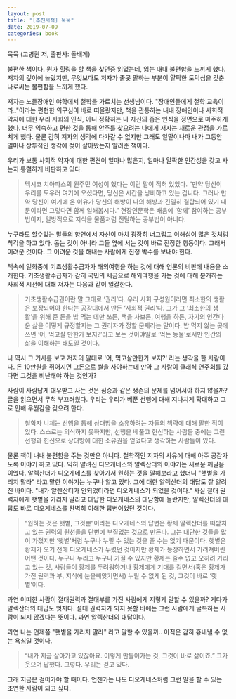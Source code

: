 ```yaml
---
layout: post
title: "[추천서적] 묵묵"
date: 2019-07-09
categories: book
---
```


묵묵 (고병권 저, 출판사: 돌배게)

불편한 책이다. 뭔가 힐링을 할 책을 찾던중 읽었는데, 읽는 내내 불편함을 느끼게 했다. 저자의 깊이에 놀랐지만, 무엇보다도 저자가 줄곳 말하는 부분이 얄팍한 도덕심을 갖춘 나로써는 불편함을 느끼게 했다. 

저자는 노들장애인 야학에서 철학을 가르치는 선생님이다. "장애인들에게 철학 교육이라.."이라는 편협한 의구심이 바로 떠올랐지만, 책을 관통하는 내내 장애인이나 사회적 약자에  대한 우리 사회의 인식, 아니 정확히는 나 자신의 좁은 인식을 정면으로 마주하게했다.  너무 익숙하고 편한 것을 통해 안주를 찾으려는 나에게 저자는 새로운 관점을 가르치게 했다. 물론 감히 저자의 생각에 다가갈 수 없지만 그래도 일말이나마 내가 그동안 얼마나 상투적인 생각에 젖어 살아왔는지 알려준 책이다. 

우리가 보통 사회적 약자에 대한 편견이 얼마나 많은지, 얼마나 얄팍한 인간성을 갖고 사는지 통렬하게 비판하고 있다.

> 멕시코 치아파스의 원주민 여성이 했다는 이런 말이 적혀 있었다. “만약 당신이 우리를 도우러 여기에 오셨다면, 당신은 시간을 낭비하고 있는 겁니다. 그러나 만약 당신이 여기에 온 이유가 당신의 해방이 나의 해방과 긴밀히 결합되어 있기 때문이라면 그렇다면 함께 일해봅시다.” 현장인문학은 배움에 ‘함께’ 참여하는 공부법이지, 일방적으로 지식을 물품처럼 전달하는 공부법이 아니다.

누구라도 할수있는 말들의 향연에서 자신이 마치 굉장히 너그럽고 이해심이 많은 것처럼 착각을 하고 있다. 돕는 것이 아니라 그들 옆에 서는 것이 바로 진정한 행동이다. 그래서 어려운 것이다. 그 어려운 것을 해내는 사람에게 진정 박수를 보내야 한다. 

책속에 일화중에 기초생활수급자가 해외여행을 하는 것에 대해 언론의 비판에 내용을 소개한다. 기초생활수급자가 감히 국민의 세금으로 해외여행을 가는 것에 대해 분개하는 사회적 시선에 대해 저자는 다음과 같이 일갈한다. 

> 기초생활수급권이란 말 그대로 ‘권리’다. 우리 사회 구성원이라면 최소한의 생활은 보장되어야 한다는 공감대에서 만든 ‘사회적 권리’다. 그가 그 ‘최소한의 생활’을 위해 준 돈을 밥 먹는 데만 쓰든, 책을 사보든, 여행을 하든, 자기의 인간다운 삶을 
> 어떻게 규정할지는 그 권리자가 정할 문제라는 말이다. 밥 먹지 않는 곳에 쓰면 ‘어, 먹고살 만한가 보지?’라고 보는 것이야말로 ‘먹는 동물’로서만 인간의 삶을 이해하는 태도일 것이다.

나 역시 그 기사를 보고 저자의 말대로 '어, 먹고살만한가 보지?' 라는 생각을 한 사람이다. 돈 10만원을 쥐어지면 그돈으로 쌀을 사야하는데 만약 그 사람이 클래식 연주회를 갔다면 그것을 비난해야 하는 것인가? 

사람이 사람답게 대우받고 사는 것은 짐승과 같은 생존의 문제를 넘어서야 하지 않을까? 글을 읽으면서 무척 부끄러웠다. 우리는 우리가 베푼 선행에 대해 지나치게 확대하고 그로 인해 우월감을 갖으려 한다. 

> 철학자 니체는 선행을 통해 상대방을 소유하려는 자들의 책략에 대해 말한 적이 있다. 스스로는 의식하지 못하지만, 선행을 베풀고 헌신하는 사람들 중에는 그런 선행과 헌신으로 상대방에 대한 소유권을 얻었다고 생각하는 사람들이 있다.

물론 책이 내내 불편함을 주는 것만은 아니다. 철학적인 저자의 사유에 대해 아주 공감가도록 이야기 하고 있다.  익히 알려진 디오게네스와 알렉산더의 이야기는 새로운 깨달음이었다. 알렉산더가 디오게네스를 찾아가서 원하는 것을 말해보라고 했더니 "햇볕을 가리지 말라" 라고 말한 이야기는 누구나 알고 있다. 그에 대한 알렉산더의 대답도 잘 알려진 바이다. "내가 알렌산더가 안되었더라면 디오게네스가 되었을 것이다." 사실 절대 권력자에게 햇볕을 가리지 말라고 대답한 디오게네스의 대담함에 놀랐지만, 알렉산더의 대답도 바로 디오게네스를 완벽히 이해한 답변이었던 것이다. 

> “원하는 것은 햇볕, 그것뿐”이라는 디오게네스의 답변은 황제 알렉산더를 떠받치고 있는 권력의 원천들을 단번에 부질없는 
> 것으로 만든다. 그는 대단한 것들을 많이 가졌지만 ‘햇볕’처럼 누구나 누릴 수 있는 것을 줄 수는 없기 때문이다. 햇볕은 황제가 오기 전에 디오게네스가 누렸던 것이지만 황제가 등장하면서 가려져버린 어떤 것이다. 누구나 누리고 누구나 가질 수 있지만 황제는 줄수 없고 오히려 가리고 있는 것, 사람들이 황제를 두려워하거나 황제에게 기대를 걸면서(혹은 황제가 가진 권력과 부, 지식에 눈을빼앗기면서) 누릴 수 없게 된 것, 그것이 바로 ‘햇볕’이다.

과연 어떠한 사람이 절대권력과 절대부를 가진 사람에게 저렇게 말할 수 있을까? 게다가 알렉산더의 대답도 멋지다. 절대 권력자가 되지 못할 바에는 그런 사람에게 굴복하는 사람이 되지 않겠다는 뜻이다. 과연 알렉산더의 대답이다. 

과연 나는 언제쯤 "햇볕을 가리지 말라" 라고 말할 수 있을까..  아직은 감히 흉내낼 수 없는 욕심일 것이다. 

> “내가 지금 살아가고 있잖아요. 이렇게 만들어가는 것, 그것이 바로 삶이죠.” 그가 웃으며 답했다. 그렇다. 우리는 걷고 있다.

그래 지금은 걸어가야 할 때이다. 언젠가는 나도 디오게네스처럼 그런 말을 할 수 있는 초연한 사람이 되고 싶다. 

